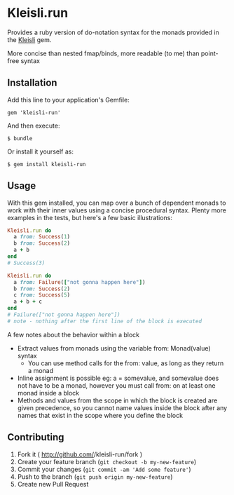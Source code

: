 # Kleisli.run

Provides a ruby version of do-notation syntax for the monads provided in the
[Kleisli](https://github.com/txus/kleisli) gem.

More concise than nested fmap/binds, more readable (to me) than point-free syntax

## Installation

Add this line to your application's Gemfile:

    gem 'kleisli-run'

And then execute:

    $ bundle

Or install it yourself as:

    $ gem install kleisli-run

## Usage

With this gem installed, you can map over a bunch of dependent monads to
work with their inner values using a concise procedural syntax. Plenty more
examples in the tests, but here's a few basic illustrations:

```ruby
Kleisli.run do
  a from: Success(1)
  b from: Success(2)
  a + b
end
# Success(3)

Kleisli.run do
  a from: Failure(["not gonna happen here"])
  b from: Success(2)
  c from: Success(5)
  a + b + c
end
# Failure(["not gonna happen here"])
# note - nothing after the first line of the block is executed
```
A few notes about the behavior within a block

  * Extract values from monads using the variable from: Monad(value) syntax
    * You can use method calls for the from: value, as long as they return a monad
  * Inline assignment is possible eg: a = somevalue, and somevalue does not have
      to be a monad, however you must call from: on at least one monad inside a
      block
  * Methods and values from the scope in which the block is created are given
    precedence, so you cannot name values inside the block after any names
    that exist in the scope where you define the block

## Contributing

1. Fork it ( http://github.com/<my-github-username>/kleisli-run/fork )
2. Create your feature branch (`git checkout -b my-new-feature`)
3. Commit your changes (`git commit -am 'Add some feature'`)
4. Push to the branch (`git push origin my-new-feature`)
5. Create new Pull Request
